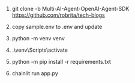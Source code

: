 1. git clone -b Multi-AI-Agent-OpenAI-Agent-SDK https://github.com/robrita/tech-blogs

2. copy sample.env to .env and update

3. python -m venv venv

4. .\venv\Scripts\activate

5. python -m pip install -r requirements.txt

6. chainlit run app.py
